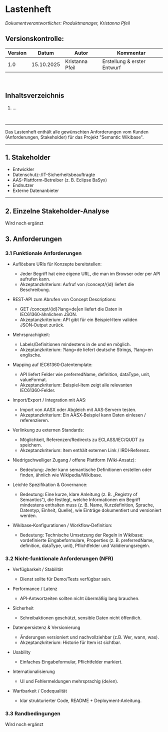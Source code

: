 # Lastenheft

*Dokumentverantwortlicher: Produktmanager, Kristanna Pfeil*

## Versionskontrolle:

| Version | Datum      | Autor       | Kommentar                         |
|-|-|-|-|
| 1.0     | 15.10.2025 | Kristanna Pfeil | Erstellung & erster Entwurf |


<br>

## Inhaltsverzeichnis

1. ...

<br>

---

Das Lastenheft enthält alle gewünschten Anforderungen vom Kunden (Anforderungen, Stakeholder) für das Projekt "Semantic Wikibase".

---

## 1. Stakeholder

- Entwickler
- Datenschutz-/IT-Sicherheitsbeauftragte
- AAS-Plattform-Betreiber (z. B. Eclipse BaSyx)
- Endnutzer
- Externe Datenanbieter


---

## 2. Einzelne Stakeholder-Analyse

Wird noch ergänzt


## 3. Anforderungen

### 3.1 Funktionale Anforderungen


- Auflösbare URIs für Konzepte bereitstellen:  
   - Jeder Begriff hat eine eigene URL, die man im Browser oder per API aufrufen kann.  
   - Akzeptanzkriterium: Aufruf von /concept/{id} liefert die Beschreibung.

- REST‑API zum Abrufen von Concept Descriptions:  
   - GET /concept/{id}?lang=de|en liefert die Daten in IEC61360‑ähnlichem JSON.  
   - Akzeptanzkriterium: API gibt für ein Beispiel‑Item validen JSON‑Output zurück.



- Mehrsprachigkeit:  
   - Labels/Definitionen mindestens in de und en möglich.  
   - Akzeptanzkriterium: ?lang=de liefert deutsche Strings, ?lang=en englische.


- Mapping auf IEC61360‑Datentemplate:  
   - API liefert Felder wie preferredName, definition, dataType, unit, valueFormat.  
   - Akzeptanzkriterium: Beispiel‑Item zeigt alle relevanten IEC61360‑Felder.

- Import/Export / Integration mit AAS:  
   - Import von AASX oder Abgleich mit AAS‑Servern testen.  
   - Akzeptanzkriterium: Ein AASX‑Beispiel kann Daten einlesen / referenzieren.

- Verlinkung zu externen Standards:  
    - Möglichkeit, Referenzen/Redirects zu ECLASS/IEC/QUDT zu speichern.  
    - Akzeptanzkriterium: Item enthält externen Link / IRDI‑Referenz.


- Niedrigschwelliger Zugang / offene Plattform (Wiki‑Ansatz):
    -  Bedeutung: Jeder kann semantische Definitionen erstellen oder finden, ähnlich wie Wikipedia/Wikibase.

- Leichte Spezifikation & Governance:
    - Bedeutung: Eine kurze, klare Anleitung (z. B. „Registry of Semantics“), die festlegt, welche Informationen ein Begriff mindestens enthalten muss (z. B. Name, Kurzdefinition, Sprache, Datentyp, Einheit, Quelle), wie Einträge dokumentiert und versioniert werden.


- Wikibase‑Konfigurationen / Workflow‑Definition:

    - Bedeutung: Technische Umsetzung der Regeln in Wikibase: vordefinierte Eingabeformulare, Properties (z. B. preferredName, definition, dataType, unit), Pflichtfelder und Validierungsregeln.




### 3.2 Nicht-funktionale Anforderungen (NFR)

- Verfügbarkeit / Stabilität  
   - Dienst sollte für Demo/Tests verfügbar sein.

- Performance / Latenz  
   - API‑Antwortzeiten sollten nicht übermäßig lang brauchen.

- Sicherheit  
   - Schreibaktionen geschützt, sensible Daten nicht öffentlich.  

- Datenpersistenz & Versionierung  
   - Änderungen versioniert und nachvollziehbar (z.B. Wer, wann, was).  
   - Akzeptanzkriterium: Historie für Item ist sichtbar.

- Usability  
   - Einfaches Eingabeformular, Pflichtfelder markiert.

- Internationalisierung  
    - UI und Fehlermeldungen mehrsprachig (de/en).  

- Wartbarkeit / Codequalität  
    - klar strukturierter Code, README + Deployment‑Anleitung.

### 3.3 Randbedingungen

Wird noch ergänzt

